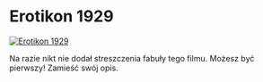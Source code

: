 Erotikon 1929 
=============
[![Erotikon 1929 ](http://vidos.pl/images/player.gif)](http://vidos.pl/erotikon-1929)

 Na razie nikt nie dodał streszczenia fabuły tego filmu. Możesz być pierwszy! Zamieść swój opis.
